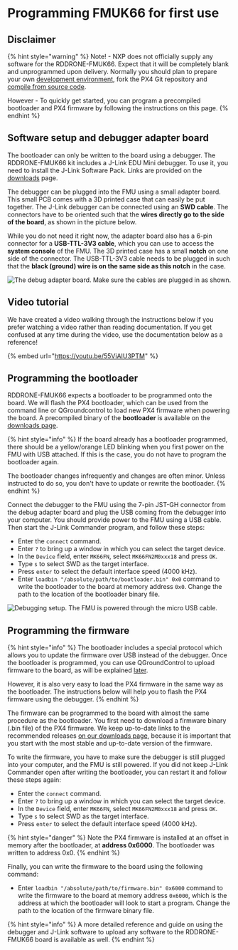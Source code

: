 # Programming FMUK66 for first use

## Disclaimer <a href="#disclaimer" id="disclaimer"></a>

{% hint style="warning" %}
Note! - NXP does not officially supply any software for the RDDRONE-FMUK66. Expect that it will be completely blank and unprogrammed upon delivery. Normally you should plan to prepare your own [development environment](https://nxp.gitbook.io/hovergames/developerguide/tools), fork the PX4 Git repository and [compile from source code](https://nxp.gitbook.io/hovergames/developerguide/building-firmware).

However - To quickly get started, you can program a precompiled bootloader and PX4 firmware by following the instructions on this page.
{% endhint %}

## Software setup and debugger adapter board <a href="#software-setup-and-debugger-adapter-board" id="software-setup-and-debugger-adapter-board"></a>

The bootloader can only be written to the board using a debugger. The RDDRONE-FMUK66 kit includes a J-Link EDU Mini debugger. To use it, you need to install the J-Link Software Pack. Links are provided on the [downloads](https://nxp.gitbook.io/nxp-cup/downloads-and-links) page.

The debugger can be plugged into the FMU using a small adapter board. This small PCB comes with a 3D printed case that can easily be put together. The J-Link debugger can be connected using an **SWD cable**. The connectors have to be oriented such that the **wires directly go to the side of the board**, as shown in the picture below.

While you do not need it right now, the adapter board also has a 6-pin connector for a **USB-TTL-3V3 cable**, which you can use to access the **system console** of the FMU. The 3D printed case has a small **notch** on one side of the connector. The USB-TTL-3V3 cable needs to be plugged in such that the **black (ground) wire is on the same side as this notch** in the case.

![The debug adapter board. Make sure the cables are plugged in as shown.](https://gblobscdn.gitbook.com/assets%2F-L9GLtb-Tz\_XaKbQu-Al%2F-LjUvm956HYbfv-iNoRy%2F-LjUzmng0-ZgqjzSRaAH%2F20190711\_093531.jpg?alt=media\&token=fe19b75f-6eca-4073-b94e-6159c18bf5d6)

## Video tutorial <a href="#video-tutorial" id="video-tutorial"></a>

We have created a video walking through the instructions below if you prefer watching a video rather than reading documentation. If you get confused at any time during the video, use the documentation below as a reference!

{% embed url="https://youtu.be/55ViAIU3PTM" %}

## Programming the bootloader <a href="#programming-the-bootloader" id="programming-the-bootloader"></a>

RDDRONE-FMUK66 expects a bootloader to be programmed onto the board. We will flash the PX4 bootloader, which can be used from the command line or QGroundcontrol to load new PX4 firmware when powering the board. A precompiled binary of the **bootloader** is available on the [downloads page](https://nxp.gitbook.io/hovergames/downloads#rddrone-fmuk66-px4-bootloader).

{% hint style="info" %}
If the board already has a bootloader programmed, there should be a yellow/orange LED blinking when you first power on the FMU with USB attached. If this is the case, you do not have to program the bootloader again.

The bootloader changes infrequently and changes are often minor. Unless instructed to do so, you don't have to update or rewrite the bootloader.
{% endhint %}

Connect the debugger to the FMU using the 7-pin JST-GH connector from the debug adapter board and plug the USB coming from the debugger into your computer. You should provide power to the FMU using a USB cable. Then start the J-Link Commander program, and follow these steps:

* Enter the `connect` command.
* Enter `?` to bring up a window in which you can select the target device.
* In the `Device` field, enter `MK66FN`, select `MK66FN2M0xxx18` and press `OK`.
* Type `s` to select SWD as the target interface.
* Press `enter` to select the default interface speed (4000 kHz).
* Enter `loadbin "/absolute/path/to/bootloader.bin" 0x0` command to write the bootloader to the board at memory address `0x0`. Change the path to the location of the bootloader binary file.

![Debugging setup. The FMU is powered through the micro USB cable.](https://gblobscdn.gitbook.com/assets%2F-L9GLtb-Tz\_XaKbQu-Al%2F-LiHx3w39UP7DixEdxld%2F-LiHx9cCWiyu9kk6mFsx%2F20190626\_103732.jpg?alt=media\&token=054e522c-910a-4c82-a958-c59b87700f70)

## Programming the firmware <a href="#programming-the-firmware" id="programming-the-firmware"></a>

{% hint style="info" %}
The bootloader includes a special protocol which allows you to update the firmware over USB instead of the debugger. Once the bootloader is programmed, you can use QGroundControl to upload firmware to the board, as will be explained [later](https://nxp.gitbook.io/nxp-cup/developer-guide/development-tools/rddrone-fmuk66-development/commissioning-the-rddrone-fmuk66/px4-configuration-using-qgroundcontrol/firmware).

However, it is also very easy to load the PX4 firmware in the same way as the bootloader. The instructions below will help you to flash the PX4 firmware using the debugger.
{% endhint %}

The firmware can be programmed to the board with almost the same procedure as the bootloader. You first need to download a firmware binary (.bin file) of the PX4 firmware. We keep up-to-date links to the recommended releases [on our downloads page](https://nxp.gitbook.io/nxp-cup/downloads-and-links), because it is important that you start with the most stable and up-to-date version of the firmware.

To write the firmware, you have to make sure the debugger is still plugged into your computer, and the FMU is still powered. If you did not keep J-Link Commander open after writing the bootloader, you can restart it and follow these steps again:

* Enter the `connect` command.
* Enter `?` to bring up a window in which you can select the target device.
* In the `Device` field, enter `MK66FN`, select `MK66FN2M0xxx18` and press `OK`.
* Type `s` to select SWD as the target interface.
* Press `enter` to select the default interface speed (4000 kHz).

{% hint style="danger" %}
Note the PX4 firmware is installed at an offset in memory after the bootloader, at **address 0x6000**. The bootloader was written to address 0x0.
{% endhint %}

Finally, you can write the firmware to the board using the following command:

* Enter `loadbin "/absolute/path/to/firmware.bin" 0x6000` command to write the firmware to the board at memory address `0x6000`, which is the address at which the bootloader will look to start a program. Change the path to the location of the firmware binary file.

{% hint style="info" %}
A more detailed reference and guide on using the debugger and J-Link software to upload any software to the RDDRONE-FMUK66 board is available as well.
{% endhint %}

